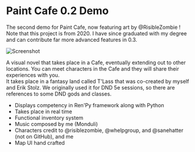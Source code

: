 # Paint Cafe 0.2 Demo
 The second demo for Paint Cafe, now featuring art by @RisibleZombie !  
 Note that this project is from 2020. I have since graduated with my degree and can contribute far more advanced features in 0.3.

![Screenshot](https://github.com/Monduli/Paint_Cafe_0.1_Demo/blob/main/paintcafe.gif?raw=true)

A visual novel that takes place in a Cafe, eventually extending out to other locations. You can meet characters in the Cafe and they will share their experiences with you.  
It takes place in a fantasy land called T'Lass that was co-created by myself and Erik Stolz. We originally used it for DND 5e sessions, so there are references to some DND gods and classes.  
- Displays competency in Ren'Py framework along with Python  
- Takes place in real time  
- Functional inventory system  
- Music composed by me (Monduli)  
- Characters credit to @risiblezombie, @whelpgroup, and @sanehatter (not on GitHub), and me  
- Map UI hand crafted  
